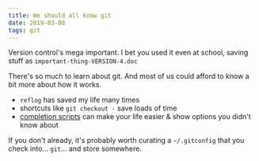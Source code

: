 ```yaml
---
title: We should all know git
date: 2019-03-08
tags: git
---
```


Version control's mega important.
I bet you used it even at school, saving stuff as `important-thing-VERSION-4.doc`

There's so much to learn about git. And most of us could afford to know a bit more about how it works.

- `reflog` has saved my life many times
- shortcuts like `git checkout -` save loads of time
- [completion scripts](https://github.com/git/git/tree/master/contrib/completion) can make your life easier & show options you didn't know about

If you don't already, it's probably worth curating a `~/.gitconfig` that you check into... `git`... and store somewhere.
